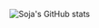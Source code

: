 ![Soja's GitHub stats](https://github-readme-stats.vercel.app/api?username=sir-soja&count_private=true&show_icons=true&theme=cobalt)
